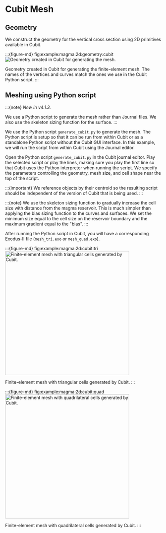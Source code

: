 # Cubit Mesh

## Geometry

We construct the geometry for the vertical cross section using 2D primitives available in Cubit.

:::{figure-md} fig:example:magma:2d:geometry:cubit
<img src="figs/geometry-cubit.*" alt="Geometry created in Cubit for generating the mesh." scale="75%"/>

Geometry created in Cubit for generating the finite-element mesh.
The names of the vertices and curves match the ones we use in the Cubit Python script.
:::

## Meshing using Python script

:::{note}
*New in v4.1.3.*

We use a Python script to generate the mesh rather than Journal files.
We also use the skeleton sizing function for the surface.
:::

We use the Python script `generate_cubit.py` to generate the mesh.
The Python script is setup so that it can be run from within Cubit or as a standalone Python script without the Cubit GUI interface.
In this example, we will run the script from within Cubit using the Journal editor.

Open the Python script `generate_cubit.py` in the Cubit journal editor.
Play the selected script or play the lines, making sure you play the first line so that Cubit uses the Python interpreter when running the script.
We specify the parameters controlling the geometry, mesh size, and cell shape near the top of the script.

:::{important}
We reference objects by their centroid so the resulting script should be independent of the version of Cubit that is being used.
:::

:::{note}
We use the skeleton sizing function to gradually increase the cell size with distance from the magma reservoir.
This is much simpler than applying the bias sizing function to the curves and surfaces.
We set the minimum size equal to the cell size on the reservoir boundary and the maximum gradient equal to the "bias".
:::

After running the Python script in Cubit, you will have a corresponding Exodus-II file (`mesh_tri.exo` or `mesh_quad.exo`).

:::{figure-md} fig:example:magma:2d:cubit:tri
<img src="figs/cubit-tri.*" alt="Finite-element mesh with triangular cells generated by Cubit." width="400px"/>

Finite-element mesh with triangular cells generated by Cubit.
:::

:::{figure-md} fig:example:magma:2d:cubit:quad
<img src="figs/cubit-quad.*" alt="Finite-element mesh with quadrilateral cells generated by Cubit." width="400px"/>

Finite-element mesh with quadrilateral cells generated by Cubit.
:::
